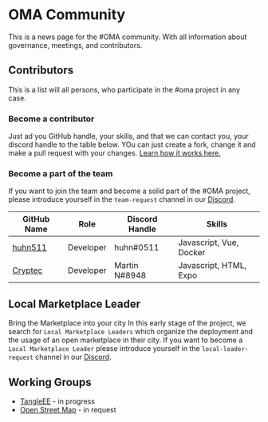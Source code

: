 # OMA Community
This is a news page for the #OMA community. With all information about governance, meetings, and contributors. 


## Contributors
This is a list will all persons, who participate in the #oma project in any case. 

### Become a contributor
Just ad you GitHub handle, your skills, and that we can contact you, your discord handle to the table below. YOu can just create a fork, change it and make a pull request with your changes. [Learn how it works here.](./how-tos/01-create-merge-request.md)

### Become a part of the team
If you want to join the team and become a solid part of the #OMA project, please introduce yourself in the `team-request` channel in our [Discord](https://discord.gg/XDQQcJC).


| GitHub Name                               | Role              | Discord Handle         |  Skills                            |
|-------------------------------------------|------------------ |------------------------|------------------------------------|
| [huhn511](https://github.com/huhn511)     | Developer         | huhn#0511              | Javascript, Vue, Docker            |
| [Cryptec](https://github.com/cryptec)     | Developer         | Martin N#8948          | Javascript, HTML, Expo             |


## Local Marketplace Leader
Bring the Marketplace into your city 
In this early stage of the project, we search for `Local Marketplace Leaders` which organize the deployment and the usage of an open marketplace in their city. 
If you want to become a `Local Marketplace Leader` please introduce yourself in the `local-leader-request` channel in our [Discord](https://discord.gg/XDQQcJC).


## Working Groups

- [TangleEE](https://tangle.ee/) - in progress
- [Open Street Map](https://www.openstreetmap.org) - in request